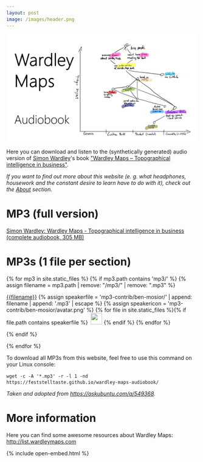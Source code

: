 ```yaml
---
layout: post
image: /images/header.png
---
```



![A Wardley Map sketch that characterizes the main ideas about this audiobook version of Simon Wardley's book.](images/header.png)

Here you can download and listen to the (synthetically generated) audio version of [Simon Wardley](https://twitter.com/swardley)'s book ["Wardley Maps &ndash; Topographical intelligence in business"](https://medium.com/wardleymaps).

_If you want to find out more about this website (e. g. what headphones, housework and the constant desire to learn have to do with it), check out the [About](./about/) section._

# MP3 (full version)

<a href="https://www.feststelltaste.de/wp-content/uploads/share/Simon%20Wardley%20-%20Wardley%20Maps%20-%20Topographical%20intelligence%20in%20business%20%28complete%20audiobook%29.mp3">Simon Wardley: Wardley Maps - Topographical intelligence in business (complete audiobook, 305 MB)</a>

# MP3s (1 file per section)

{% for mp3 in site.static_files %}
{% if mp3.path contains 'mp3/' %}
{% assign filename = mp3.path | remove: "/mp3/" | remove: ".mp3" %}
<p>
<a href="{{ site.baseurl }}{{ mp3.path | escape }}">{{filename}}</a> 
{% assign speakerfile = 'mp3-contrib/ben-mosior/' | append: filename | append: '.mp3' | escape %}
{% assign speakericon = 'mp3-contrib/ben-mosior/avatar.png' %}
{% for file in site.static_files %}{% if file.path contains speakerfile %}
&nbsp;<a href="{{ speakerfile }}"><img src="{{ site.baseurl }}/{{speakericon}}" width="30" height="30" /></a>
{% endif %}
{% endfor %}
</p>
{% endif %}

{% endfor %}

To download all MP3s from this website, feel free to use this command on your Linux console:

```
wget -c -A '*.mp3' -r -l 1 -nd https://feststelltaste.github.io/wardley-maps-audiobook/
```
_Taken and adopted from <https://askubuntu.com/a/549368>._

# More information

Here you can find some awesome resources about Wardley Maps: <http://list.wardleymaps.com>


{% include open-embed.html %}
